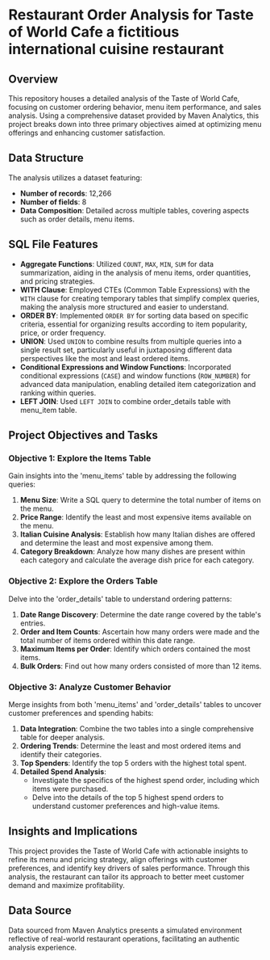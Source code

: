 # Restaurant Order Analysis for Taste of World Cafe a fictitious international cuisine restaurant

## Overview
This repository houses a detailed analysis of the Taste of World Cafe, focusing on customer ordering behavior, menu item performance, and sales analysis. Using a comprehensive dataset provided by Maven Analytics, this project breaks down into three primary objectives aimed at optimizing menu offerings and enhancing customer satisfaction.

## Data Structure
The analysis utilizes a dataset featuring:
- **Number of records**: 12,266
- **Number of fields**: 8
- **Data Composition**: Detailed across multiple tables, covering aspects such as order details, menu items.

## SQL File Features
- **Aggregate Functions**: Utilized `COUNT`, `MAX`, `MIN`, `SUM` for data summarization, aiding in the analysis of menu items, order quantities, and pricing strategies.
- **WITH Clause**: Employed CTEs (Common Table Expressions) with the `WITH` clause for creating temporary tables that simplify complex queries, making the analysis more structured and easier to understand.
- **ORDER BY**: Implemented `ORDER BY` for sorting data based on specific criteria, essential for organizing results according to item popularity, price, or order frequency.
- **UNION**: Used `UNION` to combine results from multiple queries into a single result set, particularly useful in juxtaposing different data perspectives like the most and least ordered items.
- **Conditional Expressions and Window Functions**: Incorporated conditional expressions (`CASE`) and window functions (`ROW_NUMBER`) for advanced data manipulation, enabling detailed item categorization and ranking within queries.
- **LEFT JOIN**: Used `LEFT JOIN` to combine order_details table with menu_item table.

## Project Objectives and Tasks

### Objective 1: Explore the Items Table
Gain insights into the 'menu_items' table by addressing the following queries:
1. **Menu Size**: Write a SQL query to determine the total number of items on the menu.
2. **Price Range**: Identify the least and most expensive items available on the menu.
3. **Italian Cuisine Analysis**: Establish how many Italian dishes are offered and determine the least and most expensive among them.
4. **Category Breakdown**: Analyze how many dishes are present within each category and calculate the average dish price for each category.

### Objective 2: Explore the Orders Table
Delve into the 'order_details' table to understand ordering patterns:
1. **Date Range Discovery**: Determine the date range covered by the table's entries.
2. **Order and Item Counts**: Ascertain how many orders were made and the total number of items ordered within this date range.
3. **Maximum Items per Order**: Identify which orders contained the most items.
4. **Bulk Orders**: Find out how many orders consisted of more than 12 items.

### Objective 3: Analyze Customer Behavior
Merge insights from both 'menu_items' and 'order_details' tables to uncover customer preferences and spending habits:
1. **Data Integration**: Combine the two tables into a single comprehensive table for deeper analysis.
2. **Ordering Trends**: Determine the least and most ordered items and identify their categories.
3. **Top Spenders**: Identify the top 5 orders with the highest total spent.
4. **Detailed Spend Analysis**:
    - Investigate the specifics of the highest spend order, including which items were purchased.
    - Delve into the details of the top 5 highest spend orders to understand customer preferences and high-value items.

## Insights and Implications
This project provides the Taste of World Cafe with actionable insights to refine its menu and pricing strategy, align offerings with customer preferences, and identify key drivers of sales performance. Through this analysis, the restaurant can tailor its approach to better meet customer demand and maximize profitability.

## Data Source
Data sourced from Maven Analytics presents a simulated environment reflective of real-world restaurant operations, facilitating an authentic analysis experience.


